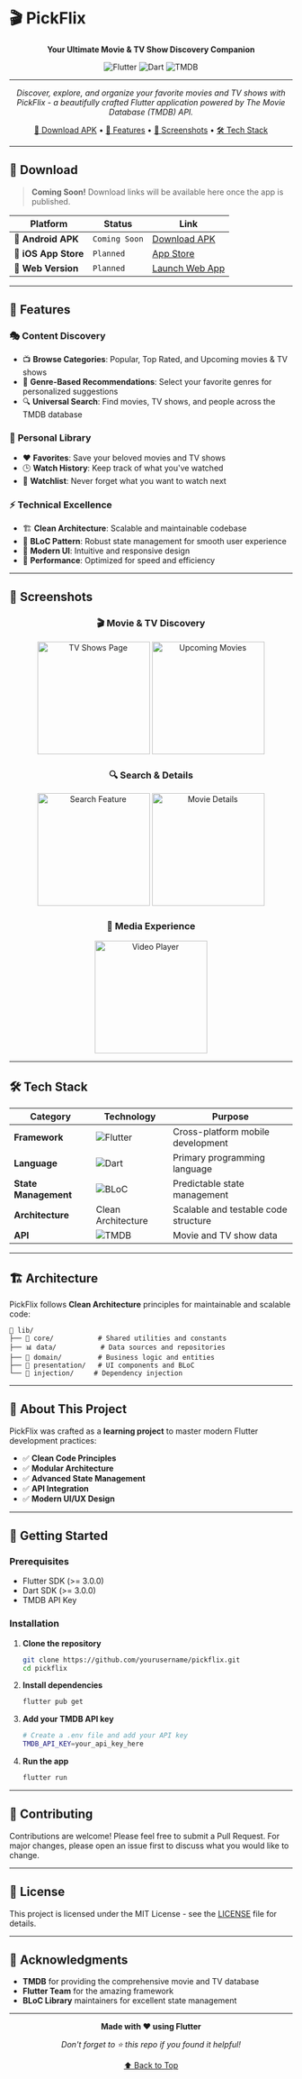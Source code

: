 # 🎬 PickFlix

<div align="center">

**Your Ultimate Movie & TV Show Discovery Companion**

![Flutter](https://img.shields.io/badge/Flutter-02569B?style=for-the-badge&logo=flutter&logoColor=white)
![Dart](https://img.shields.io/badge/Dart-0175C2?style=for-the-badge&logo=dart&logoColor=white)
![TMDB](https://img.shields.io/badge/TMDB-01B4E4?style=for-the-badge&logo=themoviedatabase&logoColor=white)

---

*Discover, explore, and organize your favorite movies and TV shows with PickFlix - a beautifully crafted Flutter application powered by The Movie Database (TMDB) API.*

[📱 Download APK](#download) • [🚀 Features](#features) • [📸 Screenshots](#screenshots) • [🛠 Tech Stack](#tech-stack)

---

</div>

## 📱 Download

> **Coming Soon!** Download links will be available here once the app is published.

<div align="center">

| Platform | Status | Link |
|----------|--------|------|
| 🤖 **Android APK** | `Coming Soon` | [Download APK](#) |
| 🍎 **iOS App Store** | `Planned` | [App Store](#) |
| 🔗 **Web Version** | `Planned` | [Launch Web App](#) |

</div>

---

## 🚀 Features

### 🎭 **Content Discovery**
- 📺 **Browse Categories**: Popular, Top Rated, and Upcoming movies & TV shows
- 🎯 **Genre-Based Recommendations**: Select your favorite genres for personalized suggestions
- 🔍 **Universal Search**: Find movies, TV shows, and people across the TMDB database

### 💫 **Personal Library**
- ❤️ **Favorites**: Save your beloved movies and TV shows
- 🕒 **Watch History**: Keep track of what you've watched
- 📌 **Watchlist**: Never forget what you want to watch next

### ⚡ **Technical Excellence**
- 🏗️ **Clean Architecture**: Scalable and maintainable codebase
- 🎯 **BLoC Pattern**: Robust state management for smooth user experience
- 🎨 **Modern UI**: Intuitive and responsive design
- 🚀 **Performance**: Optimized for speed and efficiency

---

## 📸 Screenshots

<div align="center">

### 🎬 Movie & TV Discovery
<img src="assets/images/tvpage.jpeg" width="200" alt="TV Shows Page"/> <img src="assets/images/upcoming.jpeg" width="200" alt="Upcoming Movies"/>

### 🔍 Search & Details
<img src="assets/images/search.jpeg" width="200" alt="Search Feature"/> <img src="assets/images/detils.jpeg" width="200" alt="Movie Details"/>

### 🎥 Media Experience
<img src="assets/images/video.jpeg" width="200" alt="Video Player"/>

</div>

---

## 🛠 Tech Stack

<div align="center">

| Category | Technology | Purpose |
|----------|------------|---------|
| **Framework** | ![Flutter](https://img.shields.io/badge/Flutter-02569B?logo=flutter&logoColor=white) | Cross-platform mobile development |
| **Language** | ![Dart](https://img.shields.io/badge/Dart-0175C2?logo=dart&logoColor=white) | Primary programming language |
| **State Management** | ![BLoC](https://img.shields.io/badge/BLoC-000000?logo=flutter&logoColor=white) | Predictable state management |
| **Architecture** | Clean Architecture | Scalable and testable code structure |
| **API** | ![TMDB](https://img.shields.io/badge/TMDB-01B4E4?logo=themoviedatabase&logoColor=white) | Movie and TV show data |

</div>

---

## 🏗 Architecture

PickFlix follows **Clean Architecture** principles for maintainable and scalable code:

```
📁 lib/
├── 🎯 core/           # Shared utilities and constants
├── 📊 data/           # Data sources and repositories
├── 🏢 domain/         # Business logic and entities
├── 🎨 presentation/   # UI components and BLoC
└── 🔧 injection/     # Dependency injection
```

---

## 🎯 About This Project

PickFlix was crafted as a **learning project** to master modern Flutter development practices:

- ✅ **Clean Code Principles**
- ✅ **Modular Architecture**
- ✅ **Advanced State Management**
- ✅ **API Integration**
- ✅ **Modern UI/UX Design**

---

## 🚀 Getting Started

### Prerequisites
- Flutter SDK (>= 3.0.0)
- Dart SDK (>= 3.0.0)
- TMDB API Key

### Installation

1. **Clone the repository**
   ```bash
   git clone https://github.com/yourusername/pickflix.git
   cd pickflix
   ```

2. **Install dependencies**
   ```bash
   flutter pub get
   ```

3. **Add your TMDB API key**
   ```bash
   # Create a .env file and add your API key
   TMDB_API_KEY=your_api_key_here
   ```

4. **Run the app**
   ```bash
   flutter run
   ```

---

## 🤝 Contributing

Contributions are welcome! Please feel free to submit a Pull Request. For major changes, please open an issue first to discuss what you would like to change.

---

## 📄 License

This project is licensed under the MIT License - see the [LICENSE](LICENSE) file for details.

---

## 🙏 Acknowledgments

- **TMDB** for providing the comprehensive movie and TV database
- **Flutter Team** for the amazing framework
- **BLoC Library** maintainers for excellent state management

---

<div align="center">

**Made with ❤️ using Flutter**

*Don't forget to ⭐ this repo if you found it helpful!*

[⬆ Back to Top](#-pickflix)

</div>